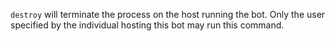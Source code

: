 `destroy` will terminate the process on the host running the bot. Only the user specified by the individual hosting this bot may run this command.